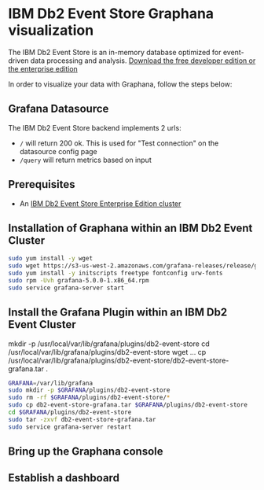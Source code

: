 # IBM Db2 Event Store Graphana visualization

The IBM Db2 Event Store is an in-memory database optimized for event-driven data processing and analysis. [Download the free developer edition or the enterprise edition](https://www.ibm.com/us-en/marketplace/db2-event-store)

In order to visualize your data with Graphana, follow the steps below:

## Grafana Datasource

The IBM Db2 Event Store backend implements 2 urls:
* `/` will return 200 ok. This is used for "Test connection" on the datasource config page
* `/query` will return metrics based on input

## Prerequisites

* An [IBM Db2 Event Store Enterprise Edition cluster](https://www.ibm.com/us-en/marketplace/db2-event-store)

## Installation of Graphana within an IBM Db2 Event Cluster

```bash
sudo yum install -y wget
sudo wget https://s3-us-west-2.amazonaws.com/grafana-releases/release/grafana-5.0.0-1.x86_64.rpm
sudo yum install -y initscripts freetype fontconfig urw-fonts
sudo rpm -Uvh grafana-5.0.0-1.x86_64.rpm
sudo service grafana-server start
```

## Install the Grafana Plugin within an IBM Db2 Event Cluster
mkdir -p /usr/local/var/lib/grafana/plugins/db2-event-store
cd /usr/local/var/lib/grafana/plugins/db2-event-store
wget ...
cp /usr/local/var/lib/grafana/plugins/db2-event-store/db2-event-store-grafana.tar .

```bash
GRAFANA=/var/lib/grafana
sudo mkdir -p $GRAFANA/plugins/db2-event-store
sudo rm -rf $GRAFANA/plugins/db2-event-store/*
sudo cp db2-event-store-grafana.tar $GRAFANA/plugins/db2-event-store
cd $GRAFANA/plugins/db2-event-store
sudo tar -zxvf db2-event-store-grafana.tar
sudo service grafana-server restart
```

## Bring up the Graphana console

## Establish a dashboard
